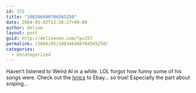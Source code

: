 ```yaml
---
id: 372
title: "108346490704585250"
date: 2004-05-02T12:28:27+00:00
author: deline
layout: post
guid: http://delineneo.com/?p=257
permalink: /2004/05/108346490704585250/
categories:
  - Uncategorized
---
```

Haven&#8217;t listened to Weird Al in a while. LOL forgot how funny some of his songs were. Check out the [lyrics](http://www.com-www.com/weirdal/ebay.html) to Ebay&#8230; so true! Especially the part about sniping&#8230;